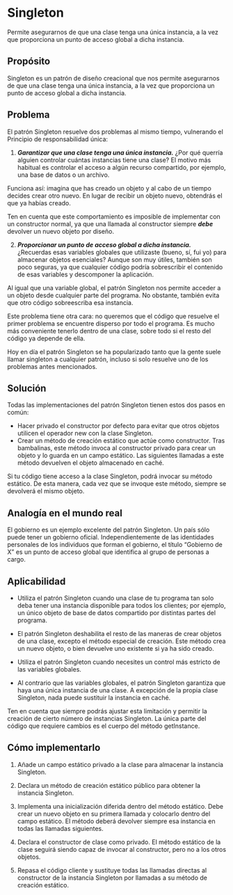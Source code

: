 ﻿# Singleton

Permite asegurarnos de que una clase tenga una única instancia, a la vez que proporciona
un punto de acceso global a dicha instancia.

## Propósito

Singleton es un patrón de diseño creacional que nos permite asegurarnos de que una clase tenga una única instancia, a la vez que proporciona un punto de acceso global a dicha instancia.


## Problema

El patrón Singleton resuelve dos problemas al mismo tiempo, vulnerando el Principio de responsabilidad única:

1. ***Garantizar que una clase tenga una única instancia.*** ¿Por qué querría alguien controlar cuántas instancias tiene una clase? El motivo más habitual es controlar el acceso a algún recurso compartido, por ejemplo, una base de datos o un archivo.

Funciona así: imagina que has creado un objeto y al cabo de un tiempo decides crear otro nuevo. En lugar de recibir un objeto nuevo, obtendrás el que ya habías creado.

Ten en cuenta que este comportamiento es imposible de implementar con un constructor normal, ya que una llamada al constructor siempre ***debe*** devolver un nuevo objeto por diseño.

2. ***Proporcionar un punto de acceso global a dicha instancia.*** ¿Recuerdas esas variables globales que utilizaste (bueno, sí, fui yo) para almacenar objetos esenciales? Aunque son muy útiles, también son poco seguras, ya que cualquier código podría sobrescribir el contenido de esas variables y descomponer la aplicación.

Al igual que una variable global, el patrón Singleton nos permite acceder a un objeto desde cualquier parte del programa. No obstante, también evita que otro código sobreescriba esa instancia.

Este problema tiene otra cara: no queremos que el código que resuelve el primer problema se encuentre disperso por todo el programa. Es mucho más conveniente tenerlo dentro de una clase, sobre todo si el resto del código ya depende de ella.

Hoy en día el patrón Singleton se ha popularizado tanto que la gente suele llamar singleton a cualquier patrón, incluso si solo resuelve uno de los problemas antes mencionados.


## Solución

Todas las implementaciones del patrón Singleton tienen estos dos pasos en común:

- Hacer privado el constructor por defecto para evitar que otros objetos utilicen el operador new con la clase Singleton.
- Crear un método de creación estático que actúe como constructor. Tras bambalinas, este método invoca al constructor privado para crear un objeto y lo guarda en un campo estático. Las siguientes llamadas a este método devuelven el objeto almacenado en caché.

Si tu código tiene acceso a la clase Singleton, podrá invocar su método estático. De esta manera, cada vez que se invoque este método, siempre se devolverá el mismo objeto.


## Analogía en el mundo real

El gobierno es un ejemplo excelente del patrón Singleton. Un país sólo puede tener un gobierno oficial. Independientemente de las identidades personales de los individuos que forman el gobierno, el título “Gobierno de X” es un punto de acceso global que identifica al grupo de personas a cargo.


## Aplicabilidad

- Utiliza el patrón Singleton cuando una clase de tu programa tan solo deba tener una instancia disponible para todos los clientes; por ejemplo, un único objeto de base de datos compartido por distintas partes del programa.

- El patrón Singleton deshabilita el resto de las maneras de crear objetos de una clase, excepto el método especial de creación. Este método crea un nuevo objeto, o bien devuelve uno existente si ya ha sido creado.

- Utiliza el patrón Singleton cuando necesites un control más estricto de las variables globales.

- Al contrario que las variables globales, el patrón Singleton garantiza que haya una única instancia de una clase. A excepción de la propia clase Singleton, nada puede sustituir la instancia en caché.

Ten en cuenta que siempre podrás ajustar esta limitación y permitir la creación de cierto número de instancias Singleton. La única parte del código que requiere cambios es el cuerpo del método getInstance.


## Cómo implementarlo

1. Añade un campo estático privado a la clase para almacenar la instancia Singleton.

2. Declara un método de creación estático público para obtener la instancia Singleton.

3. Implementa una inicialización diferida dentro del método estático. Debe crear un nuevo objeto en su primera llamada y colocarlo dentro del campo estático. El método deberá devolver siempre esa instancia en todas las llamadas siguientes.

4. Declara el constructor de clase como privado. El método estático de la clase seguirá siendo capaz de invocar al constructor, pero no a los otros objetos.

5. Repasa el código cliente y sustituye todas las llamadas directas al constructor de la instancia Singleton por llamadas a su método de creación estático.



